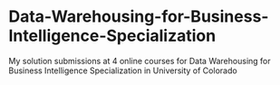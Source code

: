 # Data-Warehousing-for-Business-Intelligence-Specialization
My solution submissions at 4 online courses for Data Warehousing for Business Intelligence Specialization in University of Colorado
